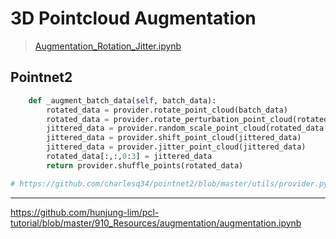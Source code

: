 # 3D Pointcloud Augmentation 


> [Augmentation_Rotation_Jitter.ipynb](https://nbviewer.jupyter.org/github/adioshun/gitBook_Tutorial_PCL/blob/master/Snippets/Augmentation_Rotation_Jitter.ipynb)


## Pointnet2 

```python
    def _augment_batch_data(self, batch_data):
        rotated_data = provider.rotate_point_cloud(batch_data)
        rotated_data = provider.rotate_perturbation_point_cloud(rotated_data)
        jittered_data = provider.random_scale_point_cloud(rotated_data[:,:,0:3])
        jittered_data = provider.shift_point_cloud(jittered_data)
        jittered_data = provider.jitter_point_cloud(jittered_data)
        rotated_data[:,:,0:3] = jittered_data
        return provider.shuffle_points(rotated_data)

# https://github.com/charlesq34/pointnet2/blob/master/utils/provider.py#L32
```


---
https://github.com/hunjung-lim/pcl-tutorial/blob/master/910_Resources/augmentation/augmentation.ipynb
